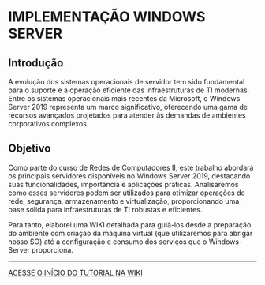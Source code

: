 # IMPLEMENTAÇÃO WINDOWS SERVER 

## Introdução

A evolução dos sistemas operacionais de servidor tem sido fundamental para o suporte e a operação eficiente das infraestruturas de TI modernas. Entre os sistemas operacionais mais recentes da Microsoft, o Windows Server 2019 representa um marco significativo, oferecendo uma gama de recursos avançados projetados para atender às demandas de ambientes corporativos complexos. 

## Objetivo

Como parte do curso de Redes de Computadores II, este trabalho abordará os principais servidores disponíveis no Windows Server 2019, destacando suas funcionalidades, importância e aplicações práticas. Analisaremos como esses servidores podem ser utilizados para otimizar operações de rede, segurança, armazenamento e virtualização, proporcionando uma base sólida para infraestruturas de TI robustas e eficientes.

Para tanto, elaborei uma WIKI detalhada para guiá-los desde a preparação do ambiente com criação da máquina virtual (que utilizaremos para abrigar nosso SO) até a configuração e consumo dos serviços que o Windows-Server proporciona.

---

[ACESSE O INÍCIO DO TUTORIAL NA WIKI](https://github.com/albertofelipe/windows-server-imp/wiki)
